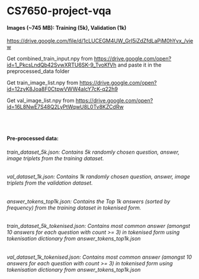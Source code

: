 # CS7650-project-vqa
#### Images (~745 MB): Training (5k), Validation (1k)
https://drive.google.com/file/d/1cLUCEGM4UW_GrI5iZdZfdLaPjM0hYvx_/view

Get combined_train_input.npy from https://drive.google.com/open?id=1_PkcsLndQb42SvwXRTU6SK-9_TvoKfVh and paste it in the preprocessed_data folder

Get train_image_list.npy from https://drive.google.com/open?id=12zyK8Joa8F0CtpwVWW4alcY7cK-q22h9

Get val_image_list.npy from https://drive.google.com/open?id=16L8NwE7S48Q2LyPtWqwU8L0Tv8KZCdRw

<br><br>
#### Pre-processed data:
###### train_dataset_5k.json: Contains 5k randomly chosen question, answer, image triplets from the training dataset.
###### val_dataset_1k.json: Contains 1k randomly chosen question, answer, image triplets from the validation dataset.

###### answer_tokens_top1k.json: Contains the Top 1k answers (sorted by frequency) from the training dataset in tokenised form.
###### train_dataset_5k_tokenised.json: Contains most common answer (amongst 10 answers for each question with count >= 3) in tokenised form using tokenisation dictionary from answer_tokens_top1k.json
###### val_dataset_1k_tokenised.json: Contains most common answer (amongst 10 answers for each question with count >= 3) in tokenised form using tokenisation dictionary from answer_tokens_top1k.json
